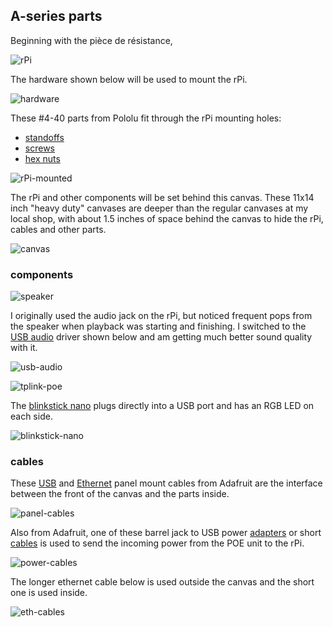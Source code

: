 ## A-series parts

Beginning with the pièce de résistance,

![rPi](images/rPi.jpg)

The hardware shown below will be used to mount the rPi.

![hardware](images/hardware.jpg)

These #4-40 parts from Pololu fit through the rPi mounting holes:

* [standoffs](https://www.pololu.com/product/1949)
* [screws](https://www.pololu.com/product/1961)
* [hex nuts](https://www.pololu.com/product/1068)

![rPi-mounted](images/rPi-mounted.jpg)

The rPi and other components will be set behind this canvas.  These 11x14 inch "heavy duty" canvases are deeper than the regular canvases at my local shop, with about 1.5 inches of space behind the canvas to hide the rPi, cables and other parts.

![canvas](images/canvas.jpg)

### components

![speaker](images/speaker.jpg)

I originally used the audio jack on the rPi, but noticed frequent pops from the speaker when playback was starting and finishing.  I switched to the [USB audio](https://www.adafruit.com/products/1475) driver shown below and am getting much better sound quality with it.

![usb-audio](images/usb-audio.jpg)

![tplink-poe](images/tplink-poe.jpg)

The [blinkstick nano](https://www.blinkstick.com/products/blinkstick-nano) plugs directly into a USB port and has an RGB LED on each side.

![blinkstick-nano](images/blinkstick-nano.jpg)

### cables

These [USB](https://www.adafruit.com/products/908) and [Ethernet](https://www.adafruit.com/products/909) panel mount cables from Adafruit are the interface between the front of the canvas and the parts inside.

![panel-cables](images/panel-cables.jpg)

Also from Adafruit, one of these barrel jack to USB power [adapters](https://www.adafruit.com/products/2789) or short [cables](https://www.adafruit.com/products/2727) is used to send the incoming power from the POE unit to the rPi.

![power-cables](images/power-cables.jpg)

The longer ethernet cable below is used outside the canvas and the short one is used inside.

![eth-cables](images/eth-cables.jpg)


